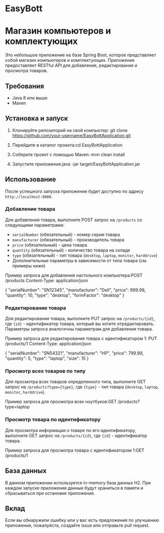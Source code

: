 # EasyBott
# Магазин компьютеров и комплектующих

Это небольшое приложение на базе Spring Boot, которое представляет собой магазин компьютеров и комплектующих. Приложение предоставляет RESTful API для добавления, редактирования и просмотра товаров.

## Требования

- Java 8 или выше
- Maven

## Установка и запуск

1. Клонируйте репозиторий на свой компьютер: git clone https://github.com/your-username/EasyBottApplication.git

2. Перейдите в каталог проекта:cd EasyBottApplication 
3. Соберите проект с помощью Maven: mvn clean install
4. Запустите приложение:java -jar target/EasyBottApplication.jar


## Использование

После успешного запуска приложение будет доступно по адресу `http://localhost:8080`.

### Добавление товара

Для добавления товара, выполните POST запрос на `/products` со следующими параметрами:

- `serialNumber` (обязательный) - номер серии товара
- `manufacturer` (обязательный) - производитель товара
- `price` (обязательный) - цена товара
- `quantity` (обязательный) - количество товара на складе
- `type` (обязательный) - тип товара (`desktop`, `laptop`, `monitor`, `harddrive`)
- Дополнительные параметры в зависимости от типа товара (см. примеры ниже)

Пример запроса для добавления настольного компьютера:POST /products
Content-Type: application/json

{
"serialNumber": "SN12345",
"manufacturer": "Dell",
"price": 999.99,
"quantity": 10,
"type": "desktop",
"formFactor": "desktop"
}

### Редактирование товара

Для редактирования товара, выполните PUT запрос на `/products/{id}`, где `{id}` - идентификатор товара, который вы хотите отредактировать. Параметры запроса аналогичны параметрам для добавления товара.

Пример запроса для редактирования товара с идентификатором 1:
PUT /products/1
Content-Type: application/json

{
"serialNumber": "SN54321",
"manufacturer": "HP",
"price": 799.99,
"quantity": 5,
"type": "laptop",
"size": 15
}

### Просмотр всех товаров по типу

Для просмотра всех товаров определенного типа, выполните GET запрос на `/products?type={type}`, где `{type}` - тип товара (`desktop`, `laptop`, `monitor`, `harddrive`).

Пример запроса для просмотра всех ноутбуков:GET /products?type=laptop


### Просмотр товара по идентификатору

Для просмотра информации о товаре по его идентификатору, выполните GET запрос на `/products/{id}`, где `{id}` - идентификатор товара.

Пример запроса для просмотра товара с идентификатором 1:GET /products/1

## База данных

В данном приложении используется in-memory база данных H2. При каждом запуске приложения данные будут храниться в памяти и сбрасываться при остановке приложения.

## Вклад

Если вы обнаружили ошибку или у вас есть предложения по улучшению приложения, пожалуйста, создайте issue или отправьте pull request.



